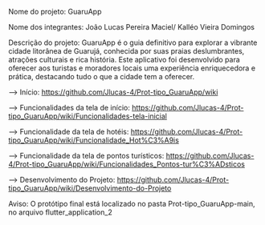 Nome do projeto: GuaruApp

Nome dos integrantes: João Lucas Pereira Maciel/ Kalléo Vieira Domingos

Descrição do projeto: GuaruApp é o guia definitivo para explorar a vibrante cidade litorânea de Guarujá, conhecida por suas praias deslumbrantes, atrações culturais e rica história. Este aplicativo foi desenvolvido para oferecer aos turistas e moradores locais uma experiência enriquecedora e prática, destacando tudo o que a cidade tem a oferecer.

--> Início: https://github.com/Jlucas-4/Prot-tipo_GuaruApp/wiki

--> Funcionalidades da tela de início: https://github.com/Jlucas-4/Prot-tipo_GuaruApp/wiki/Funcionalidades-tela-inicial

--> Funcionalidade da tela de hotéis: https://github.com/Jlucas-4/Prot-tipo_GuaruApp/wiki/Funcionalidade_Hot%C3%A9is 

--> Funcionalidade da tela de pontos turísticos: https://github.com/Jlucas-4/Prot-tipo_GuaruApp/wiki/Funcionalidades_Pontos-tur%C3%ADsticos

--> Desenvolvimento do Projeto: https://github.com/Jlucas-4/Prot-tipo_GuaruApp/wiki/Desenvolvimento-do-Projeto

Aviso: O protótipo final está localizado no pasta Prot-tipo_GuaruApp-main, no arquivo flutter_application_2
